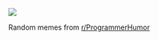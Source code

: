 ![](https://preview.redd.it/s493ipy0uwuf1.png?width=640&crop=smart&auto=webp&s=199a670f6bd9001fe5c38832ea2973ea5057008c)

 Random memes from [r/ProgrammerHumor](https://www.reddit.com/r/ProgrammerHumor/)
